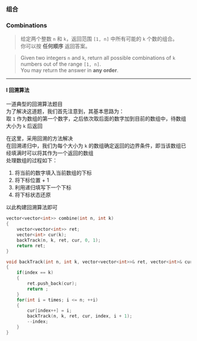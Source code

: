 ### 组合
### Combinations

> 给定两个整数 `n` 和 `k`，返回范围 `[1, n]` 中所有可能的 `k` 个数的组合。  
> 你可以按 **任何顺序** 返回答案。  

> Given two integers `n` and `k`, return all possible combinations of `k` numbers out of the range `[1, n]`.  
> You may return the answer in **any order**.  

----------

#### I 回溯算法

一道典型的回溯算法题目  
为了解决这道题，我们首先注意到，其基本思路为：  
取 `1` 作为数组的第一个数字，之后依次取后面的数字加到目前的数组中，待数组大小为 `k` 后返回  

在这里，采用回溯的方法解决  
在回溯递归中，我们为每个大小为 `k` 的数组确定返回的边界条件，即当该数组已经填满时可以将其作为一个返回的数组  
处理数组的过程如下：
1. 将当前的数字填入当前数组的下标
2. 将下标位置 + 1
3. 利用递归填写下一个下标
4. 将下标状态还原  

以此构建回溯算法即可

```cpp
vector<vector<int>> combine(int n, int k) 
{
    vector<vector<int>> ret;
    vector<int> cur(k);
    backTrack(n, k, ret, cur, 0, 1);
    return ret;
}

void backTrack(int n, int k, vector<vector<int>>& ret, vector<int>& cur, int index, int times)
{
    if(index == k)
    {
        ret.push_back(cur);
        return ;
    }
    for(int i = times; i <= n; ++i)
    {
        cur[index++] = i;
        backTrack(n, k, ret, cur, index, i + 1);
        --index;
    }
}
```
